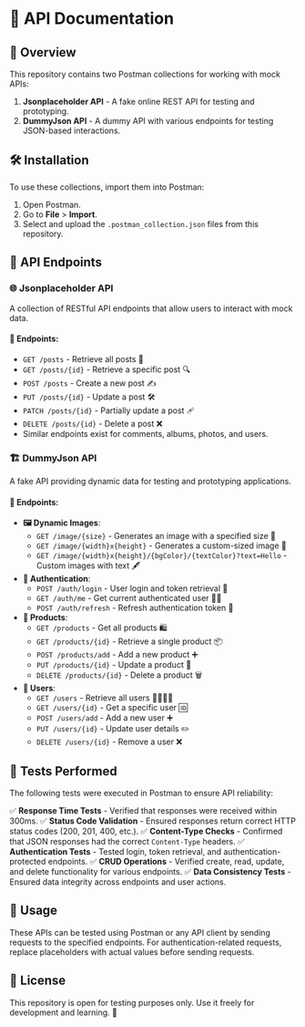 # 🚀 API Documentation

## 📌 Overview
This repository contains two Postman collections for working with mock APIs:

1. **Jsonplaceholder API** - A fake online REST API for testing and prototyping.
2. **DummyJson API** - A dummy API with various endpoints for testing JSON-based interactions.

## 🛠 Installation
To use these collections, import them into Postman:

1. Open Postman.
2. Go to **File** > **Import**.
3. Select and upload the `.postman_collection.json` files from this repository.

## 📡 API Endpoints

### 🌐 Jsonplaceholder API
A collection of RESTful API endpoints that allow users to interact with mock data.

#### 📌 Endpoints:
- `GET /posts` - Retrieve all posts 📰
- `GET /posts/{id}` - Retrieve a specific post 🔍
- `POST /posts` - Create a new post ✍️
- `PUT /posts/{id}` - Update a post 🛠
- `PATCH /posts/{id}` - Partially update a post 🩹
- `DELETE /posts/{id}` - Delete a post ❌
- Similar endpoints exist for comments, albums, photos, and users.

### 🏗 DummyJson API
A fake API providing dynamic data for testing and prototyping applications.

#### 📌 Endpoints:
- **🖼 Dynamic Images**:
  - `GET /image/{size}` - Generates an image with a specified size 📏
  - `GET /image/{width}x{height}` - Generates a custom-sized image 🎨
  - `GET /image/{width}x{height}/{bgColor}/{textColor}?text=Hello` - Custom images with text 🖋
- **🔐 Authentication**:
  - `POST /auth/login` - User login and token retrieval 🔑
  - `GET /auth/me` - Get current authenticated user 🧑‍💻
  - `POST /auth/refresh` - Refresh authentication token 🔄
- **🛒 Products**:
  - `GET /products` - Get all products 🛍
  - `GET /products/{id}` - Retrieve a single product 📦
  - `POST /products/add` - Add a new product ➕
  - `PUT /products/{id}` - Update a product 🔄
  - `DELETE /products/{id}` - Delete a product 🗑
- **👥 Users**:
  - `GET /users` - Retrieve all users 👨‍👩‍👧‍👦
  - `GET /users/{id}` - Get a specific user 🆔
  - `POST /users/add` - Add a new user ➕
  - `PUT /users/{id}` - Update user details ✏️
  - `DELETE /users/{id}` - Remove a user ❌

## 🧪 Tests Performed
The following tests were executed in Postman to ensure API reliability:

✅ **Response Time Tests** - Verified that responses were received within 300ms.
✅ **Status Code Validation** - Ensured responses return correct HTTP status codes (200, 201, 400, etc.).
✅ **Content-Type Checks** - Confirmed that JSON responses had the correct `Content-Type` headers.
✅ **Authentication Tests** - Tested login, token retrieval, and authentication-protected endpoints.
✅ **CRUD Operations** - Verified create, read, update, and delete functionality for various endpoints.
✅ **Data Consistency Tests** - Ensured data integrity across endpoints and user actions.

## 📌 Usage
These APIs can be tested using Postman or any API client by sending requests to the specified endpoints. For authentication-related requests, replace placeholders with actual values before sending requests.

## 📜 License
This repository is open for testing purposes only. Use it freely for development and learning. 🚀

